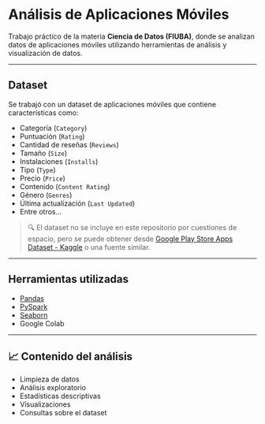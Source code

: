 # Análisis de Aplicaciones Móviles 

Trabajo práctico de la materia **Ciencia de Datos (FIUBA)**, donde se analizan datos de aplicaciones móviles utilizando herramientas de análisis y visualización de datos.

---

## Dataset

Se trabajó con un dataset de aplicaciones móviles que contiene características como:

- Categoría (`Category`)
- Puntuación (`Rating`)
- Cantidad de reseñas (`Reviews`)
- Tamaño (`Size`)
- Instalaciones (`Installs`)
- Tipo (`Type`)
- Precio (`Price`)
- Contenido (`Content Rating`)
- Género (`Genres`)
- Última actualización (`Last Updated`)
- Entre otros...

> 🔍 El dataset no se incluye en este repositorio por cuestiones de espacio, pero se puede obtener desde [Google Play Store Apps Dataset - Kaggle](https://www.kaggle.com/datasets/lava18/google-play-store-apps) o una fuente similar.

---

## Herramientas utilizadas

- [Pandas](https://pandas.pydata.org/)
- [PySpark](https://spark.apache.org/)
- [Seaborn](https://seaborn.pydata.org/)
- Google Colab

---

## 📈 Contenido del análisis

- Limpieza de datos
- Análisis exploratorio
- Estadísticas descriptivas
- Visualizaciones
- Consultas sobre el dataset
